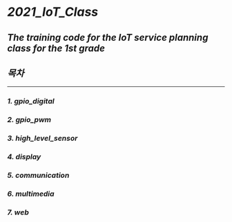 # *2021_IoT_Class*
## ***The training code for the IoT service planning class for the 1st grade***

## *목차*

---
### *1. gpio_digital*
### *2. gpio_pwm*
### *3. high_level_sensor*
### *4. display*
### *5. communication*
### *6. multimedia*
### *7. web*
